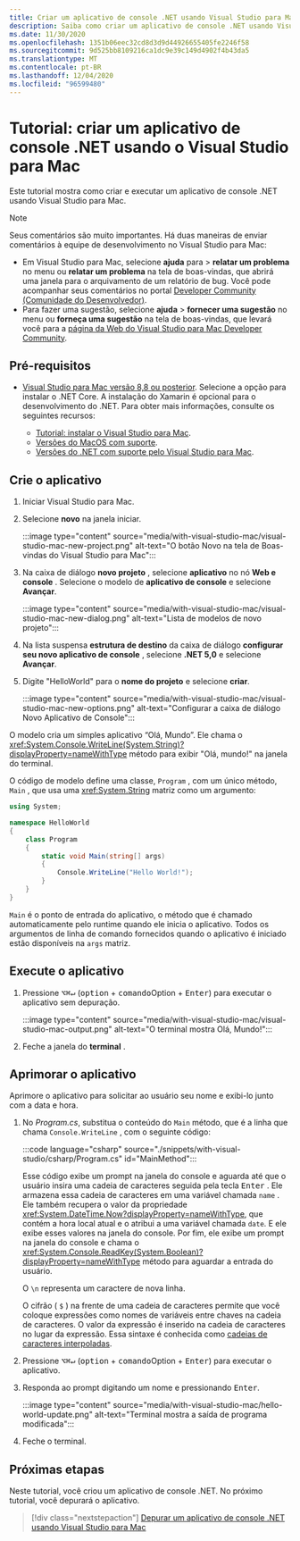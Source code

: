 ```yaml
---
title: Criar um aplicativo de console .NET usando Visual Studio para Mac
description: Saiba como criar um aplicativo de console .NET usando Visual Studio para Mac.
ms.date: 11/30/2020
ms.openlocfilehash: 1351b06eec32cd8d3d9d44926655405fe2246f58
ms.sourcegitcommit: 9d525bb8109216ca1dc9e39c149d4902f4b43da5
ms.translationtype: MT
ms.contentlocale: pt-BR
ms.lasthandoff: 12/04/2020
ms.locfileid: "96599480"
---
```

# <a name="tutorial-create-a-net-console-application-using-visual-studio-for-mac"></a>Tutorial: criar um aplicativo de console .NET usando o Visual Studio para Mac

Este tutorial mostra como criar e executar um aplicativo de console .NET usando Visual Studio para Mac.

> [!NOTE]
> Seus comentários são muito importantes. Há duas maneiras de enviar comentários à equipe de desenvolvimento no Visual Studio para Mac:
>
> * Em Visual Studio para Mac, selecione **ajuda** para  >  **relatar um problema** no menu ou **relatar um problema** na tela de boas-vindas, que abrirá uma janela para o arquivamento de um relatório de bug. Você pode acompanhar seus comentários no portal [Developer Community (Comunidade do Desenvolvedor)](https://aka.ms/feedback/report?space=41).
> * Para fazer uma sugestão, selecione **ajuda**  >  **fornecer uma sugestão** no menu ou **forneça uma sugestão** na tela de boas-vindas, que levará você para a [página da Web do Visual Studio para Mac Developer Community](https://aka.ms/feedback/suggest?space=41).

## <a name="prerequisites"></a>Pré-requisitos

* [Visual Studio para Mac versão 8,8 ou posterior](https://visualstudio.microsoft.com/vs/mac/?utm_medium=microsoft&utm_source=docs.microsoft.com&utm_campaign=inline+link). Selecione a opção para instalar o .NET Core. A instalação do Xamarin é opcional para o desenvolvimento do .NET. Para obter mais informações, consulte os seguintes recursos:

  * [Tutorial: instalar o Visual Studio para Mac](/visualstudio/mac/installation).
  * [Versões do MacOS com suporte](../install/windows.md).
  * [Versões do .NET com suporte pelo Visual Studio para Mac](/visualstudio/mac/net-core-support).

## <a name="create-the-app"></a>Crie o aplicativo

1. Iniciar Visual Studio para Mac.

1. Selecione **novo** na janela iniciar.

   :::image type="content" source="media/with-visual-studio-mac/visual-studio-mac-new-project.png" alt-text="O botão Novo na tela de Boas-vindas do Visual Studio para Mac":::

1. Na caixa de diálogo **novo projeto** , selecione **aplicativo** no nó **Web e console** . Selecione o modelo de **aplicativo de console** e selecione **Avançar**.

   :::image type="content" source="media/with-visual-studio-mac/visual-studio-mac-new-dialog.png" alt-text="Lista de modelos de novo projeto":::

1. Na lista suspensa **estrutura de destino** da caixa de diálogo **configurar seu novo aplicativo de console** , selecione **.NET 5,0** e selecione **Avançar**.

1. Digite "HelloWorld" para o **nome do projeto** e selecione **criar**.

   :::image type="content" source="media/with-visual-studio-mac/visual-studio-mac-new-options.png" alt-text="Configurar a caixa de diálogo Novo Aplicativo de Console":::

O modelo cria um simples aplicativo “Olá, Mundo”. Ele chama o <xref:System.Console.WriteLine(System.String)?displayProperty=nameWithType> método para exibir "Olá, mundo!" na janela do terminal.

O código de modelo define uma classe, `Program` , com um único método, `Main` , que usa uma <xref:System.String> matriz como um argumento:

```csharp
using System;

namespace HelloWorld
{
    class Program
    {
        static void Main(string[] args)
        {
            Console.WriteLine("Hello World!");
        }
    }
}
```

`Main` é o ponto de entrada do aplicativo, o método que é chamado automaticamente pelo runtime quando ele inicia o aplicativo. Todos os argumentos de linha de comando fornecidos quando o aplicativo é iniciado estão disponíveis na `args` matriz.

## <a name="run-the-app"></a>Execute o aplicativo

1. Pressione <kbd>⌥</kbd><kbd>⌘</kbd><kbd>↵</kbd> (<kbd>option</kbd> + <kbd>comando</kbd>Option + <kbd>Enter</kbd>) para executar o aplicativo sem depuração.

   :::image type="content" source="media/with-visual-studio-mac/visual-studio-mac-output.png" alt-text="O terminal mostra Olá, Mundo!":::

1. Feche a janela do **terminal** .

## <a name="enhance-the-app"></a>Aprimorar o aplicativo

Aprimore o aplicativo para solicitar ao usuário seu nome e exibi-lo junto com a data e hora.

1. No *Program.cs*, substitua o conteúdo do `Main` método, que é a linha que chama `Console.WriteLine` , com o seguinte código:

   :::code language="csharp" source="./snippets/with-visual-studio/csharp/Program.cs" id="MainMethod":::

   Esse código exibe um prompt na janela do console e aguarda até que o usuário insira uma cadeia de caracteres seguida pela tecla <kbd>Enter</kbd> . Ele armazena essa cadeia de caracteres em uma variável chamada `name` . Ele também recupera o valor da propriedade <xref:System.DateTime.Now?displayProperty=nameWithType>, que contém a hora local atual e o atribui a uma variável chamada `date`. E ele exibe esses valores na janela do console. Por fim, ele exibe um prompt na janela do console e chama o <xref:System.Console.ReadKey(System.Boolean)?displayProperty=nameWithType> método para aguardar a entrada do usuário.

   O `\n` representa um caractere de nova linha.

   O cifrão ( `$` ) na frente de uma cadeia de caracteres permite que você coloque expressões como nomes de variáveis entre chaves na cadeia de caracteres. O valor da expressão é inserido na cadeia de caracteres no lugar da expressão. Essa sintaxe é conhecida como [cadeias de caracteres interpoladas](../../csharp/language-reference/tokens/interpolated.md).

1. Pressione <kbd>⌥</kbd><kbd>⌘</kbd><kbd>↵</kbd> (<kbd>option</kbd> + <kbd>comando</kbd>Option + <kbd>Enter</kbd>) para executar o aplicativo.

1. Responda ao prompt digitando um nome e pressionando <kbd>Enter</kbd>.

   :::image type="content" source="media/with-visual-studio-mac/hello-world-update.png" alt-text="Terminal mostra a saída de programa modificada":::

1. Feche o terminal.

## <a name="next-steps"></a>Próximas etapas

Neste tutorial, você criou um aplicativo de console .NET. No próximo tutorial, você depurará o aplicativo.

> [!div class="nextstepaction"]
> [Depurar um aplicativo de console .NET usando Visual Studio para Mac](debugging-with-visual-studio-mac.md)
